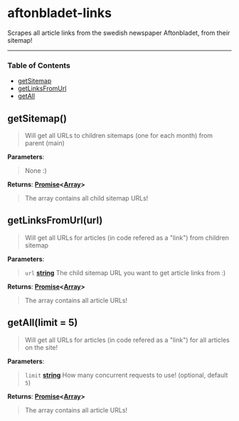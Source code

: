 # aftonbladet-links

Scrapes all article links from the swedish newspaper Aftonbladet, from their sitemap!

---

### Table of Contents

-   [getSitemap](#getsitemap)
-   [getLinksFromUrl](#getlinksfromurl)
-   [getAll](#getall)

## getSitemap()

> Will get all URLs to children sitemaps (one for each month) from parent (main)

**Parameters**:

> None :)

**Returns**: **[Promise](https://developer.mozilla.org/en-US/docs/Web/JavaScript/Reference/Global_Objects/Promise)&lt;[Array](https://developer.mozilla.org/en-US/docs/Web/JavaScript/Reference/Global_Objects/Array)>**
>The array contains all child sitemap URLs!

## getLinksFromUrl(url)

> Will get all URLs for articles (in code refered as a "link") from children sitemap

**Parameters**:

> `url` **[string](https://developer.mozilla.org/en-US/docs/Web/JavaScript/Reference/Global_Objects/String)** The child sitemap URL you want to get article links from :)

**Returns**: **[Promise](https://developer.mozilla.org/en-US/docs/Web/JavaScript/Reference/Global_Objects/Promise)&lt;[Array](https://developer.mozilla.org/en-US/docs/Web/JavaScript/Reference/Global_Objects/Array)>**
> The array contains all article URLs!

## getAll(limit = 5)

> Will get all URLs for articles (in code refered as a "link") for all articles on the site!

**Parameters**:

> `limit` **[string](https://developer.mozilla.org/en-US/docs/Web/JavaScript/Reference/Global_Objects/String)** How many concurrent requests to use! (optional, default `5`)

**Returns**: **[Promise](https://developer.mozilla.org/en-US/docs/Web/JavaScript/Reference/Global_Objects/Promise)&lt;[Array](https://developer.mozilla.org/en-US/docs/Web/JavaScript/Reference/Global_Objects/Array)>**
> The array contains all article URLs!
